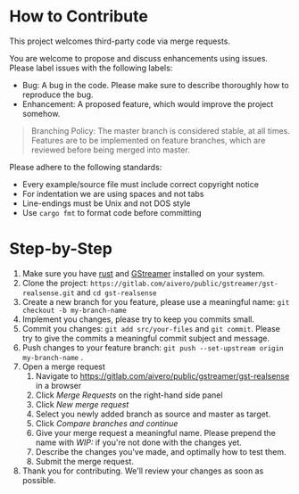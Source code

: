 # How to Contribute

This project welcomes third-party code via merge requests.

You are welcome to propose and discuss enhancements using issues. Please label issues with the following labels:

- Bug: A bug in the code. Please make sure to describe thoroughly how to reproduce the bug.
- Enhancement: A proposed feature, which would improve the project somehow. 

> Branching Policy: The master branch is considered stable, at all times. Features are to be implemented on feature 
> branches, which are reviewed before being merged into master.

Please adhere to the following standards:

- Every example/source file must include correct copyright notice
- For indentation we are using spaces and not tabs
- Line-endings must be Unix and not DOS style
- Use `cargo fmt` to format code before committing

# Step-by-Step

1. Make sure you have [rust](https://www.rust-lang.org/) and [GStreamer](https://gstreamer.freedesktop.org/documentation/installing/index.html?gi-language=c) installed on your system.
2. Clone the project: `https://gitlab.com/aivero/public/gstreamer/gst-realsense.git` and `cd gst-realsense`
3. Create a new branch for you feature, please use a meaningful name: `git checkout -b my-branch-name`
4. Implement you changes, please try to keep you commits small.
5. Commit you changes: `git add src/your-files` and `git commit`. Please try to give the commits a meaningful commit subject and message.
6. Push changes to your feature branch: `git push --set-upstream origin my-branch-name` .
7. Open a merge request
    1. Navigate to https://gitlab.com/aivero/public/gstreamer/gst-realsense in a browser
    2. Click *Merge Requests* on the right-hand side panel
    3. Click *New merge request*
    4. Select you newly added branch as source and master as target.
    5. Click *Compare branches and continue*
    6. Give your merge request a meaningful name. Please prepend the name with *WIP:* if you're not done with the changes yet.
    7. Describe the changes you've made, and optimally how to test them.
    8. Submit the merge request.
8. Thank you for contributing. We'll review your changes as soon as possible.
